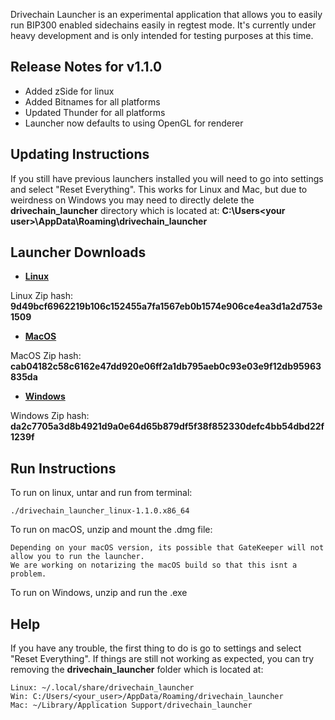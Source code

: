 Drivechain Launcher is an experimental application that allows you to easily run BIP300 enabled sidechains easily in regtest mode. It's currently under heavy development and is only intended for testing purposes at this time.

## Release Notes for v1.1.0

- Added zSide for linux
- Added Bitnames for all platforms
- Updated Thunder for all platforms
- Launcher now defaults to using OpenGL for renderer

## Updating Instructions

If you still have previous launchers installed you will need to go into settings and select "Reset Everything". This works for Linux and Mac, but due to weirdness on Windows you may need to directly delete the **drivechain_launcher** directory which is located at: **C:\Users\<your user>\AppData\Roaming\drivechain_launcher**

## Launcher Downloads

- **[Linux](https://github.com/LayerTwo-Labs/drivechain_launcher/releases/download/v1.1.0/drivechain_launcher-linux-1.1.0.x86_64.tar.gz)**

Linux Zip hash: **9d49bcf6962219b106c152455a7fa1567eb0b1574e906ce4ea3d1a2d753e1509**

- **[MacOS](https://github.com/LayerTwo-Labs/drivechain_launcher/releases/download/v1.1.0/drivechain_launcher-osx64-1.1.0.dmg.zip)**

MacOS Zip hash: **cab04182c58c6162e47dd920e06ff2a1db795aeb0c93e03e9f12db95963835da**

- **[Windows](https://github.com/LayerTwo-Labs/drivechain_launcher/releases/download/v1.1.0/drivechain_launcher-1.1.0-win.zip)**

Windows Zip hash: **da2c7705a3d8b4921d9a0e64d65b879df5f38f852330defc4bb54dbd22f1239f**

## Run Instructions

To run on linux, untar and run from terminal:

```
./drivechain_launcher_linux-1.1.0.x86_64
```

To run on macOS, unzip and mount the .dmg file:

```
Depending on your macOS version, its possible that GateKeeper will not allow you to run the launcher.
We are working on notarizing the macOS build so that this isnt a problem.
```

To run on Windows, unzip and run the .exe

## Help

If you have any trouble, the first thing to do is go to settings and select "Reset Everything". If things are still not working as expected, you can try removing the **drivechain_launcher** folder which is located at:

```
Linux: ~/.local/share/drivechain_launcher
Win: C:/Users/<your_user>/AppData/Roaming/drivechain_launcher
Mac: ~/Library/Application Support/drivechain_launcher
```
